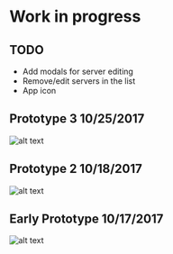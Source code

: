 # Work in progress

## TODO
- Add modals for server editing
- Remove/edit servers in the list
- App icon

## Prototype 3 10/25/2017
![alt text](https://github.com/mgerb/ps-launcher/blob/master/docs/images/prototype3.png?raw=true "Prototype 3")

## Prototype 2 10/18/2017
![alt text](https://github.com/mgerb/ps-launcher/blob/master/docs/images/prototype2.png?raw=true "Prototype 2")

## Early Prototype 10/17/2017
![alt text](https://github.com/mgerb/ps-launcher/blob/master/docs/images/prototype1.png?raw=true "Prototype 1")
